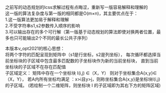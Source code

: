 之前写的动态规划的lcss求解过程有点晦涩，重新写一版容易解释和理解的  
这一版的算法复杂度与第一版的相同都是O(m×n)，其主要优点在于：  
1.这一版算法更加易于解释和理解  
2.不受字符串s1,s2参数传入顺序的影响  
3.可以输出存在的多个可行解（第一版基于动态规划的算法即使对换两者位置，最多也只可能输出2个不同的最长公共子序列）  

本版本v_opt2021的核心思想：  
将两个字符的匹配呈现到矩阵中（s1是行坐标，s2是列坐标），
每次循环都选择当前坐标块的子区域中包含最多匹配数的子坐标块作为新的当前坐标块，
直到当前坐标块的子区域不在存在匹配值  
子区域定义：
矩阵中存在一个坐标块 I(i,j) ∈（X，Y）
则对于坐标集合A{x,y}∈（X，Y），
若A内所有坐标均满足 ：x>i且y>j，则称坐标集合A{x,y}是坐标块I(i,j)的子区域。
(若绘制一个二维矩阵，则坐标块 I 的子区域即为其右下方的矩阵区域)
